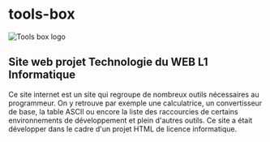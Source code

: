 # tools-box
![Tools box logo](https://image.noelshack.com/fichiers/2018/11/2/1520948093-logo.png)
## Site web projet Technologie du WEB L1 Informatique

Ce site internet est un site qui regroupe de nombreux outils nécessaires au programmeur. On y retrouve par exemple une calculatrice, un convertisseur de base, la table ASCII ou encore la liste des raccourcies de certains environnements de développement et plein d'autres outils. Ce site a était développer dans le cadre d'un projet HTML de licence informatique.
